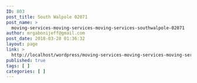 ```yaml
---
ID: 803
post_title: South Walpole 02071
post_name: >
  moving-services-moving-services-moving-services-southwalpole-02071
author: mrgabonijeff@gmail.com
post_date: 2018-03-28 01:36:32
layout: page
link: >
  http://localhost/wordpress/moving-services-moving-services-moving-services-southwalpole-02071/
published: true
tags: [ ]
categories: [ ]
---
```

